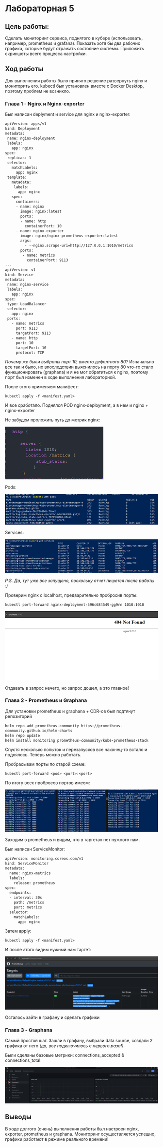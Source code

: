 # Лабораторная 5


## Цель работы:
Сделать мониторинг сервиса, поднятого в кубере (использовать, например, prometheus и grafana). Показать хотя бы два рабочих графика, которые будут отражать состояние системы. Приложить скриншоты всего процесса настройки.

## Ход работы

Для выполнения работы было принято решение развернуть nginx и мониторить его.
kubectl был установлен вместе с Docker Desktop, поэтому проблем не возникло.
### Глава 1 - Nginx и Nginx-exporter

Был написан deplyment и service для nginx и nginx-exporter:

```
apiVersion: apps/v1
kind: Deployment
metadata:
 name: nginx-deployment
 labels:
   app: nginx
spec:
 replicas: 1
 selector:
   matchLabels:
     app: nginx
 template:
   metadata:
    labels:
      app: nginx
   spec:
     containers:
     - name: nginx
       image: nginx:latest
       ports:
       - name: http
         containerPort: 10
     - name: nginx-exporter
       image: nginx/nginx-prometheus-exporter:latest
       args:
         - --nginx.scrape-uri=http://127.0.0.1:1010/metrics
       ports:
        - name: metrics
          containerPort: 9113
---
apiVersion: v1
kind: Service
metadata:
 name: nginx-service
 labels:
   app: nginx
spec:
 type: LoadBalancer
 selector:
   app: nginx
 ports:
   - name: metrics
     port: 9113
     targetPort: 9113
   - name: http
     port: 10
     targetPort: 10
     protocol: TCP
```
*Почему же были выбраны порт 10, вместо дефолтного 80?* Изначально все так и было, но впоследствии выяснилось на порту 80 что-то стало функционировать (graphana) и я не мог обратиться к nginx, поэтому порт был изменен в ходе выполнения лабораторной.

После этого применяем манифест:

```
kubectl apply -f <manifest.yaml>
```
И все сработало. Поднялся POD nginx-deployment, а в нем и nginx + nginx-exporter

Не забудем проложить путь до метрик nginx:

![pods](./images/nginx-conf.png)

Pods:

![pods](./images/pods.png)

Services:

![services](./images/services.png)

*P.S. Да, тут уже все запущено, поскольку отчет пишется после работы :)*

Проверим nginx с localhost, предварительно пробросив порты:

```
kubectl port-forward nginx-deployment-596c684549-gg9rn 1010:1010
```
![nginx](./images/nginx.png)

Отдавать в запрос нечего, но запрос дошел, а это главное!

### Глава 2 - Prometheus и Graphana

Для установки prometheus и graphana + CDR-ов был подтянут репозиторий

```
helm repo add prometheus-community https://prometheus-community.github.io/helm-charts
helm repo update
helm install monitoring prometheus-community/kube-prometheus-stack
```

Спустя несколько попыток и перезапусков все наконец-то встало и поднялось. Теперь можно работать.

Пробрасывам порты по старой схеме:

```
kubectl port-forward <pod> <port>:<port>
```

По итогу всех пробросов портов имеем:

![forwarding](./images/forwarding.png)

Заходим в prometheus и видим, что в таргетах нет нужного нам.

Был написан ServiceMonitor:

```
apiVersion: monitoring.coreos.com/v1
kind: ServiceMonitor
metadata:
  name: nginx-metrics
  labels:
    release: prometheus
spec:
  endpoints:
  - interval: 30s
    path: /metrics
    port: metrics
  selector:
    matchLabels:
      app: nginx
```

Затем apply:
```
kubectl apply -f <manifest.yaml>
```

И после этого видим нужный нам таргет:

![target](./images/prometheus.png)

Осталось зайти в графану и сделать графики

### Глава 3 - Graphana

Самый простой шаг. Зашли в графану, выбрали data source, создали 2 графика от него *(да, все подключилось с первого раза!)*

Были сделаны базовые метрики: connections_accepted & connections_total:

![graphs](./images/graphs.png)

## Выводы

В ходе долгого (очень) выполнения работы был настроен nginx, exporter, prometheus и graphana. Мониторинг осуществляется успешно, графики работают в режиме реального времени!


